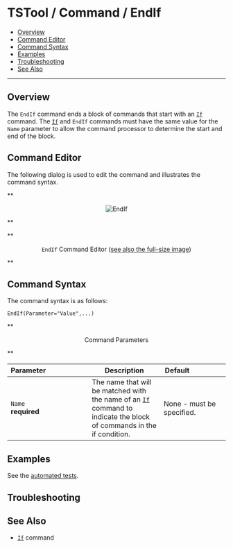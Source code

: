 # TSTool / Command / EndIf #

* [Overview](#overview)
* [Command Editor](#command-editor)
* [Command Syntax](#command-syntax)
* [Examples](#examples)
* [Troubleshooting](#troubleshooting)
* [See Also](#see-also)

-------------------------

## Overview ##

The `EndIf` command ends a block of commands that start with an
[`If`](../If/If.md) command.
The [`If`](../If/If.md) and
`EndIf` commands must have the same value for the `Name` parameter to allow the command processor to determine the
start and end of the block.

## Command Editor ##

The following dialog is used to edit the command and illustrates the command syntax.

**<p style="text-align: center;">
![EndIf](EndIf.png)
</p>**

**<p style="text-align: center;">
`EndIf` Command Editor (<a href="../EndIf.png">see also the full-size image</a>)
</p>**

## Command Syntax ##

The command syntax is as follows:

```text
EndIf(Parameter="Value",...)
```
**<p style="text-align: center;">
Command Parameters
</p>**

| **Parameter**&nbsp;&nbsp;&nbsp;&nbsp;&nbsp;&nbsp;&nbsp;&nbsp;&nbsp;&nbsp;&nbsp;&nbsp;&nbsp;&nbsp;&nbsp;&nbsp;&nbsp;&nbsp;&nbsp;&nbsp;&nbsp; | **Description** | **Default**&nbsp;&nbsp;&nbsp;&nbsp;&nbsp;&nbsp;&nbsp;&nbsp;&nbsp;&nbsp;&nbsp;&nbsp;&nbsp;&nbsp;&nbsp;&nbsp;&nbsp; |
| --------------|-----------------|----------------- |
| `Name`<br>**required** | The name that will be matched with the name of an [`If`](../If/If.md) command to indicate the block of commands in the if condition. | None - must be specified. |


## Examples ##

See the [automated tests](https://github.com/OpenCDSS/cdss-app-tstool-test/tree/master/test/commands/EndIf).

## Troubleshooting ##

## See Also ##

* [`If`](../If/If.md) command
